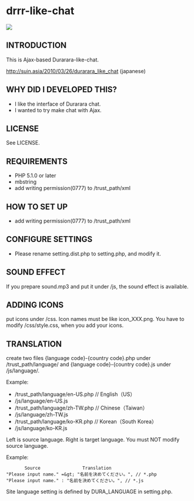 # drrr-like-chat

![](https://raw.githubusercontent.com/drrr-like-chat/drrr-like-chat/master/image.png)

## INTRODUCTION

This is Ajax-based Durarara-like-chat.

http://suin.asia/2010/03/26/durarara_like_chat (japanese)


## WHY DID I DEVELOPED THIS?

- I like the interface of Durarara chat.
- I wanted to try make chat with Ajax.


## LICENSE

See LICENSE.


## REQUIREMENTS

- PHP 5.1.0 or later
- mbstring
- add writing permission(0777) to /trust_path/xml


## HOW TO SET UP

- add writing permission(0777) to /trust_path/xml


## CONFIGURE SETTINGS

- Please rename setting.dist.php to setting.php, and modify it.


## SOUND EFFECT

If you prepare sound.mp3 and put it under /js, the sound effect is available.


## ADDING ICONS

put icons under /css. Icon names must be like icon_XXX.png.
You have to modify /css/style.css, when you add your icons.


## TRANSLATION

create two files {language code}-{country code}.php under /trust_path/language/ and {language code}-{country code}.js under /js/language/.

Example:

* /trust_path/language/en-US.php // English（US）
* /js/language/en-US.js
* /trust_path/language/zh-TW.php // Chinese（Taiwan）
* /js/language/zh-TW.js
* /trust_path/language/ko-KR.php // Korean（South Korea）
* /js/language/ko-KR.js

Left is source language.
Right is target language.
You must NOT modify source language.

Example:

```
       Source                Translation
"Please input name." =&gt; "名前を決めてください。", // *.php
"Please input name." : "名前を決めてください。", // *.js
```

Site language setting is defined by DURA_LANGUAGE in setting.php.
